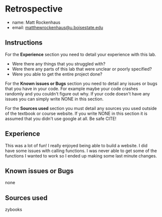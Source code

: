 # Retrospective

- name: Matt Rockenhaus
- email: matthewrockenhaus@u.boisestate.edu

## Instructions

For the **Experience** section you need to detail your experience with this lab. 

- Were there any things that you struggled with? 
- Were there any parts of this lab that were unclear or poorly specified? 
- Were you able to get the entire project done?

For the **Known issues or Bugs** section you need to detail any issues or bugs that you have in your
code. For example maybe your code crashes randomly and you couldn't figure out why. If your code
doesn't have any issues you can simply write NONE in this section.

For the **Sources used** section you must detail any sources you used outside of the textbook or
course website. If you write NONE in this section it is assumed that you didn't use google at all.
Be safe CITE!

## Experience

This was a lot of fun!  I really enjoyed being able to build a website.  I did have some issues with calling functions.
I was never able to get some of the functions I wanted to work so I ended up making some last minute changes.

## Known issues or Bugs

none

## Sources used

zybooks
